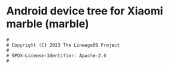 # Android device tree for Xiaomi marble (marble)

```
#
# Copyright (C) 2023 The LineageOS Project
#
# SPDX-License-Identifier: Apache-2.0
#
```
